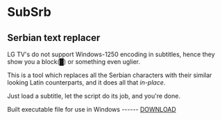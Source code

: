 # SubSrb
## Serbian text replacer
LG TV's do not support Windows-1250 encoding in subtitles, hence they show you a block(&block;) or something even uglier.

This is a tool which replaces all the Serbian characters with their similar looking Latin counterparts, and it does all that *in-place*.

Just load a subtitle, let the script do its job, and you're done.


Built executable file for use in Windows ------ [DOWNLOAD](https://github.com/anticni/SubSrb/raw/master/SubSrb.zip)